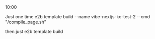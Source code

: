 10:00

Just one time
e2b template build --name vibe-nextjs-kc-test-2 --cmd "/compile_page.sh"

then just
e2b template build